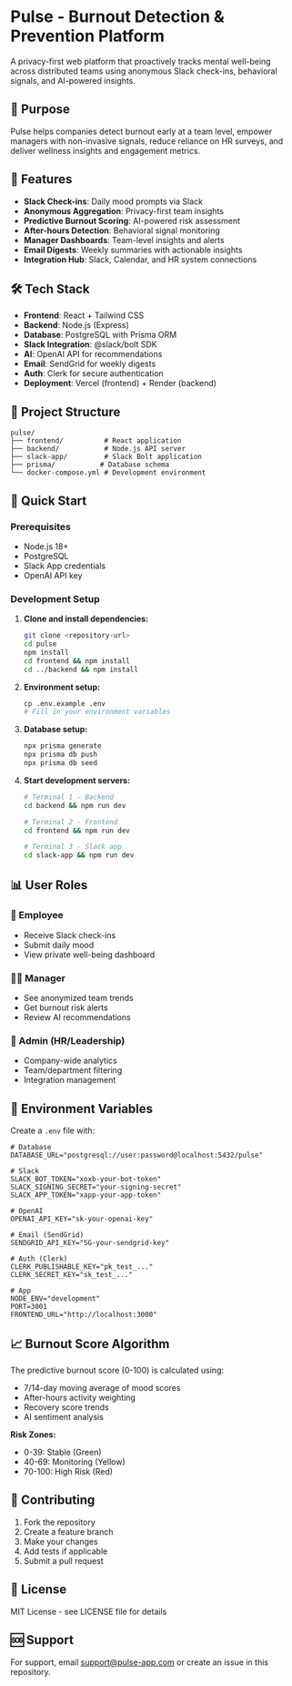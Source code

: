 # Pulse - Burnout Detection & Prevention Platform

A privacy-first web platform that proactively tracks mental well-being across distributed teams using anonymous Slack check-ins, behavioral signals, and AI-powered insights.

## 🧠 Purpose

Pulse helps companies detect burnout early at a team level, empower managers with non-invasive signals, reduce reliance on HR surveys, and deliver wellness insights and engagement metrics.

## 🚀 Features

- **Slack Check-ins**: Daily mood prompts via Slack
- **Anonymous Aggregation**: Privacy-first team insights
- **Predictive Burnout Scoring**: AI-powered risk assessment
- **After-hours Detection**: Behavioral signal monitoring
- **Manager Dashboards**: Team-level insights and alerts
- **Email Digests**: Weekly summaries with actionable insights
- **Integration Hub**: Slack, Calendar, and HR system connections

## 🛠️ Tech Stack

- **Frontend**: React + Tailwind CSS
- **Backend**: Node.js (Express)
- **Database**: PostgreSQL with Prisma ORM
- **Slack Integration**: @slack/bolt SDK
- **AI**: OpenAI API for recommendations
- **Email**: SendGrid for weekly digests
- **Auth**: Clerk for secure authentication
- **Deployment**: Vercel (frontend) + Render (backend)

## 📁 Project Structure

```
pulse/
├── frontend/          # React application
├── backend/           # Node.js API server
├── slack-app/         # Slack Bolt application
├── prisma/           # Database schema
└── docker-compose.yml # Development environment
```

## 🚀 Quick Start

### Prerequisites

- Node.js 18+
- PostgreSQL
- Slack App credentials
- OpenAI API key

### Development Setup

1. **Clone and install dependencies:**
   ```bash
   git clone <repository-url>
   cd pulse
   npm install
   cd frontend && npm install
   cd ../backend && npm install
   ```

2. **Environment setup:**
   ```bash
   cp .env.example .env
   # Fill in your environment variables
   ```

3. **Database setup:**
   ```bash
   npx prisma generate
   npx prisma db push
   npx prisma db seed
   ```

4. **Start development servers:**
   ```bash
   # Terminal 1 - Backend
   cd backend && npm run dev
   
   # Terminal 2 - Frontend
   cd frontend && npm run dev
   
   # Terminal 3 - Slack app
   cd slack-app && npm run dev
   ```

## 📊 User Roles

### 👤 Employee
- Receive Slack check-ins
- Submit daily mood
- View private well-being dashboard

### 🧑‍💼 Manager
- See anonymized team trends
- Get burnout risk alerts
- Review AI recommendations

### 🏢 Admin (HR/Leadership)
- Company-wide analytics
- Team/department filtering
- Integration management

## 🔐 Environment Variables

Create a `.env` file with:

```env
# Database
DATABASE_URL="postgresql://user:password@localhost:5432/pulse"

# Slack
SLACK_BOT_TOKEN="xoxb-your-bot-token"
SLACK_SIGNING_SECRET="your-signing-secret"
SLACK_APP_TOKEN="xapp-your-app-token"

# OpenAI
OPENAI_API_KEY="sk-your-openai-key"

# Email (SendGrid)
SENDGRID_API_KEY="SG-your-sendgrid-key"

# Auth (Clerk)
CLERK_PUBLISHABLE_KEY="pk_test_..."
CLERK_SECRET_KEY="sk_test_..."

# App
NODE_ENV="development"
PORT=3001
FRONTEND_URL="http://localhost:3000"
```

## 📈 Burnout Score Algorithm

The predictive burnout score (0-100) is calculated using:
- 7/14-day moving average of mood scores
- After-hours activity weighting
- Recovery score trends
- AI sentiment analysis

**Risk Zones:**
- 0-39: Stable (Green)
- 40-69: Monitoring (Yellow)
- 70-100: High Risk (Red)

## 🤝 Contributing

1. Fork the repository
2. Create a feature branch
3. Make your changes
4. Add tests if applicable
5. Submit a pull request

## 📄 License

MIT License - see LICENSE file for details

## 🆘 Support

For support, email support@pulse-app.com or create an issue in this repository. 